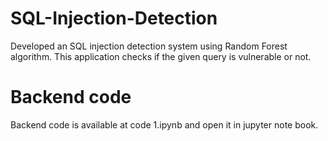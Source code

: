 # SQL-Injection-Detection
Developed an SQL injection detection system using Random Forest algorithm. This application checks if the given query is vulnerable or not.

# Backend code
Backend code is available at code 1.ipynb and open it in jupyter note book.
